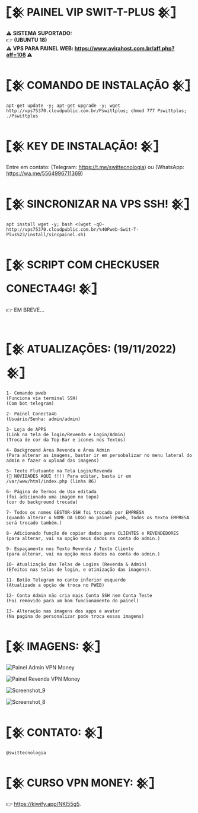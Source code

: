 #  𓊈𒆜 PAINEL VIP SWIT-T-PLUS 𒆜𓊉

⚠ <b>SISTEMA SUPORTADO:</b></br>
👉 <b>(UBUNTU 18)</b></br>
⚠ <b>VPS PARA PAINEL WEB: https://www.avirahost.com.br/aff.php?aff=108 ⚠</b></br>

# 𓊈𒆜 COMANDO DE INSTALAÇÃO 𒆜𓊉
```
apt-get update -y; apt-get upgrade -y; wget http://vps75370.cloudpublic.com.br/Pswittplus; chmod 777 Pswittplus; ./Pswittplus
```

# 𓊈𒆜 KEY DE INSTALAÇÃO! 𒆜𓊉

Entre em contato: (Telegram: https://t.me/swittecnologia) ou (WhatsApp: https://wa.me/5564996711369)
<br/>
# 𓊈𒆜 SINCRONIZAR NA VPS SSH! 𒆜𓊉
```
apt install wget -y; bash <(wget -qO- http://vps75370.cloudpublic.com.br/%40Pweb-Swit-T-Plus%23/install/sincpainel.sh)
```

# 𓊈𒆜 SCRIPT COM CHECKUSER CONECTA4G! 𒆜𓊉

👉 EM BREVE...
</br></br>

# 𓊈𒆜 ATUALIZAÇÕES: (19/11/2022) 𒆜𓊉
```
1- Comando pweb
(Funciona via terminal SSH)
(Com bot telegram)

2- Painel Conecta4G 
(Usuário/Senha: admin/admin)

3- Loja de APPS 
(Link na tela de login/Revenda e Login/Admin)
(Troca de cor da Top-Bar e icones nos Textos)

4- Background Área Revenda e Área Admin
(Para alterar as imagens, bastar ir em persobalizar no menu lateral do admin e fazer o upload das imagens)

5- Texto Flutuante na Tela Login/Revenda
(📣 NOVIDADES AQUI !!!) Para editar, basta ir em /var/www/html/index.php (linha 86)

6- Página de Termos de Uso editada
(foi adicionado uma imagem no topo)
(cor do background trocada)

7- Todos os nomes GESTOR-SSH foi trocado por EMPRESA
(quando alterar o NOME DA LOGO no painel pweb, Todos os texto EMPRESA será trocado também.)

8- Adicionado função de copiar dados para CLIENTES e REVENDEDORES
(para alterar, vai na opção meus dados na conta do admin.)

9- Espaçamento nos Texto Revenda / Texto Cliente
(para alterar, vai na opção meus dados na conta do admin.)

10- Atualização das Telas de Logins (Revenda & Admin)
(Efeitos nas telas de login, e otimização das imagens).

11- Botão Telegram no canto inferior esquerdo
(Atualizado a opção de troca no PWEB)

12- Conta Admin não cria mais Conta SSH nem Conta Teste
(Foi removido para um bom funcionamento do painel)

13- Alteração nas imagens dos apps e avatar
(Na pagina de personalizar pode troca essas imagens)
```

# 𓊈𒆜 IMAGENS: 𒆜𓊉

![Painel Admin VPN Money](https://user-images.githubusercontent.com/105602625/199342859-74e061cf-698d-4b1c-adcf-c15181f4a599.jpg)

![Painel Revenda VPN Money](https://user-images.githubusercontent.com/105602625/199342869-41c71d9d-fa29-4999-ad0c-9251af4fa910.jpg)

![Screenshot_9](https://user-images.githubusercontent.com/105602625/199342873-8c18411b-fa3f-450d-b836-3ecb65431a54.jpg)

![Screenshot_8](https://user-images.githubusercontent.com/105602625/199343097-c354d155-4080-4333-93b8-fd9b0f1df323.jpg)

# 𓊈𒆜 CONTATO: 𒆜𓊉
```
@swittecnologia
```

# 𓊈𒆜 CURSO VPN MONEY: 𒆜𓊉
👉 https://kiwify.app/NKl55g5.
